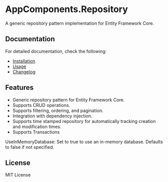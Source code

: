 # AppComponents.Repository

A generic repository pattern implementation for Entity Framework Core.

## Documentation

For detailed documentation, check the following:
- [Installation](Installation.md)
- [Usage](Usage.md)
- [Changelog](docs/CHANGELOG.md)


## Features
- Generic repository pattern for Entity Framework Core.
- Supports CRUD operations.
- Supports filtering, ordering, and pagination.
- Integration with dependency injection.
- Supports time stamped repository for automatically tracking creation and modification times.
- Supports Transactions


UseInMemoryDatabase: Set to true to use an in-memory database. Defaults to false if not specified.


## License

MIT License

